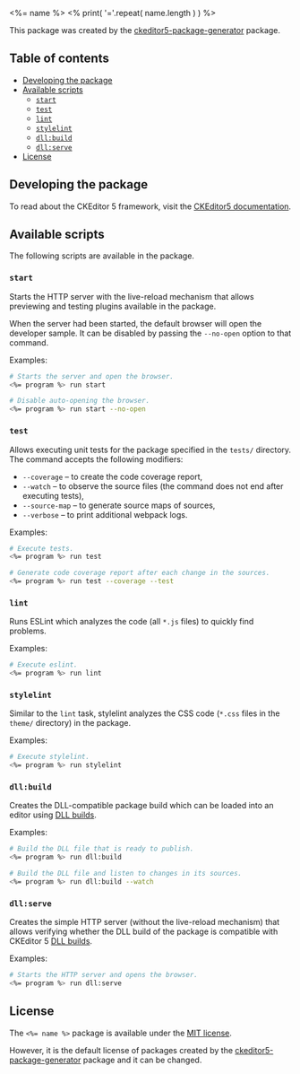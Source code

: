 <%= name %>
<% print( '='.repeat( name.length ) ) %>

This package was created by the [ckeditor5-package-generator](https://www.npmjs.com/package/ckeditor5-package-generator) package.

## Table of contents

* [Developing the package](#developing-the-package)
* [Available scripts](#available-scripts)
    * [`start`](#start)
    * [`test`](#test)
    * [`lint`](#lint)
    * [`stylelint`](#stylelint)
    * [`dll:build`](#dllbuild)
    * [`dll:serve`](#dllserve)
* [License](#license)

## Developing the package

To read about the CKEditor 5 framework, visit the [CKEditor5 documentation](https://ckeditor.com/docs/ckeditor5/latest/framework/index.html).

## Available scripts

The following scripts are available in the package.

### `start`

Starts the HTTP server with the live-reload mechanism that allows previewing and testing plugins available in the package.

When the server had been started, the default browser will open the developer sample. It can be disabled by passing the `--no-open` option to that command.

Examples:

```bash
# Starts the server and open the browser.
<%= program %> run start

# Disable auto-opening the browser.
<%= program %> run start --no-open
```

### `test`

Allows executing unit tests for the package specified in the `tests/` directory. The command accepts the following modifiers:

* `--coverage` – to create the code coverage report,
* `--watch` – to observe the source files (the command does not end after executing tests),
* `--source-map` – to generate source maps of sources,
* `--verbose` – to print additional webpack logs.

Examples:

```bash
# Execute tests.
<%= program %> run test

# Generate code coverage report after each change in the sources.
<%= program %> run test --coverage --test
```

### `lint`

Runs ESLint which analyzes the code (all `*.js` files) to quickly find problems.

Examples:

```bash
# Execute eslint.
<%= program %> run lint
```

### `stylelint`

Similar to the `lint` task, stylelint analyzes the CSS code (`*.css` files in the `theme/` directory) in the package.

Examples:

```bash
# Execute stylelint.
<%= program %> run stylelint
```

### `dll:build`

Creates the DLL-compatible package build which can be loaded into an editor using [DLL builds](https://ckeditor.com/docs/ckeditor5/latest/builds/guides/development/dll-builds.html).

Examples:

```bash
# Build the DLL file that is ready to publish.
<%= program %> run dll:build

# Build the DLL file and listen to changes in its sources.
<%= program %> run dll:build --watch
```

### `dll:serve`

Creates the simple HTTP server (without the live-reload mechanism) that allows verifying whether the DLL build of the package is compatible with CKEditor 5 [DLL builds](https://ckeditor.com/docs/ckeditor5/latest/builds/guides/development/dll-builds.html).

Examples:

```bash
# Starts the HTTP server and opens the browser.
<%= program %> run dll:serve
```

## License

The `<%= name %>` package is available under the [MIT license](https://opensource.org/licenses/MIT).

However, it is the default license of packages created by the [ckeditor5-package-generator](https://www.npmjs.com/package/ckeditor5-package-generator) package and it can be changed.
